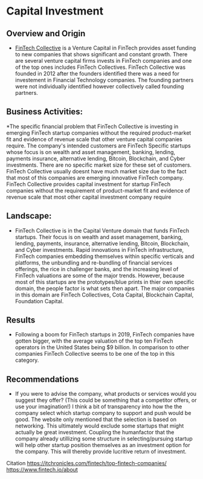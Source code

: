 # Capital Investment
## Overview and Origin
* [FinTech Collective](https://www.fintech.io/about) is a Venture Capital  in FinTech provides asset funding to new companies that shows significant and constant growth. There are several venture capital firms invests in FinTech companies and one of the top ones includes FinTech Collectives. FinTech Collective was founded in 2012 after the founders identified there was a need for investement in Financial Technology companies. The founding partners were not individually identified however collectively called founding partners.

## Business Activities:

*The specific financial problem that FinTech Collective is investing in emerging FinTech startup  companies without the required product-market fit and evidence of revenue scale that other venture capital companies require. The company's intended customers are FinTech Specific startups whose focus is on wealth and asset management, banking, lending, payments insurance, alternative lending, Bitcoin, Blockchain, and Cyber investments. There are no specific market size for these set of customers. FinTech Collective usually doesnt have much market size due to the fact that most of this companies are emerging innovative FinTech company. FinTech Collective provides capital investment for startup FinTech companies without the requirement of product-market fit and evidence of revenue scale that most other capital investment company require


## Landscape:

* FinTech Collective is in the Capital Venture domain that funds FinTech startups. Their focus is on wealth and asset management, banking, lending, payments, insurance, alternative lending, Bitcoin, Blockchain, and Cyber investments. Rapid innovations in FinTech infrastructure, FinTech companies embedding themselves within specific verticals and platforms, the unbundling and re-bundling of financial services offerings, the rice in challenger banks, and the increasing level of FinTech valuations are some of the major trends. However, because most of this startups are the prototypes/blue prints in thier own specific domain, the people factor is what sets then apart. The major companies in this domain are FinTech Collectives, Cota Capital, Blockchain Capital, Foundation Capital. 


## Results

* Following a boom for FinTech startups in 2019, FinTech companies have gotten bigger, with the average valuation of the top ten FinTech operators in the United States being $9 billion. In comparison to other companies FinTech Collective seems to be one of the top in this category. 


## Recommendations

* If you were to advise the company, what products or services would you suggest they offer? (This could be something that a competitor offers, or use your imagination!) I think a bit of transparency into how the the company select which startup company to support and push would be good. The website only mentioned that the selection is based on networking. This ultimately would exclude some startups that might actually be great investment. Coupling the humanfactor that the company already utillizing some structure in selecting/pursuing startup will help other startup position themselves as an investment option for the company. This will thereby provide lucritive return of investment.


Citation 
https://itchronicles.com/fintech/top-fintech-companies/
https://www.fintech.io/about